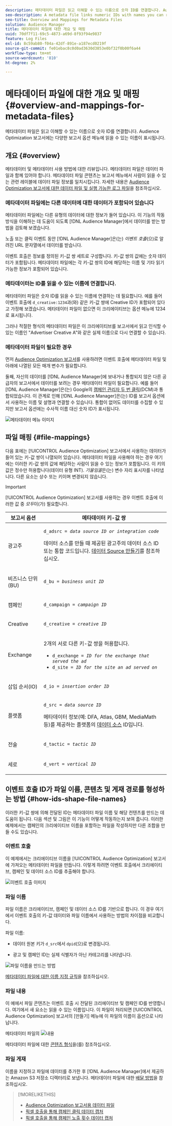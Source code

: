 ```yaml
---
description: 메타데이터 파일은 읽고 이해할 수 있는 이름으로 숫자 ID를 연결합니다. Audience Optimization 보고서에는 다양한 보고서 옵션 메뉴에 읽을 수 있는 이름이 표시됩니다.
seo-description: A metadata file links numeric IDs with names you can read and understand. The Audience Optimization reports display readable names in the various report options menus.
seo-title: Overview and Mappings for Metadata Files
solution: Audience Manager
title: 메타데이터 파일에 대한 개요 및 매핑
uuid: 70df7f11-69c5-4873-a69d-8f93f94e9837
feature: Log Files
exl-id: 8c59ab80-f04a-42df-891e-a187ecd0219f
source-git-commit: fe01ebac8c0d0ad3630d3853e0bf32f0b00f6a44
workflow-type: tm+mt
source-wordcount: '810'
ht-degree: 2%

---
```


# 메타데이터 파일에 대한 개요 및 매핑{#overview-and-mappings-for-metadata-files}

메타데이터 파일은 읽고 이해할 수 있는 이름으로 숫자 ID를 연결합니다. Audience Optimization 보고서에는 다양한 보고서 옵션 메뉴에 읽을 수 있는 이름이 표시됩니다.

## 개요 {#overview}

메타데이터 및 메타데이터 사용 방법에 대한 리뷰입니다. 메타데이터 파일은 데이터 파일과 함께 있어야 합니다. 메타데이터 파일 콘텐츠는 보고서 메뉴에서 사람이 읽을 수 있는 관련 레이블에 데이터 파일 정보를 일치시킵니다. 자세한 내용은 [Audience Optimization 보고서에 대한 데이터 파일 및 실행 가능한 로그 파일](../../../reporting/audience-optimization-reports/metadata-files-intro/datafiles-intro.md)을 참조하십시오.

### 메타데이터 파일에는 다른 데이터에 대한 데이터가 포함되어 있습니다

메타데이터 파일에는 다른 유형의 데이터에 대한 정보가 들어 있습니다. 이 기능의 작동 방식을 이해하는 데 도움이 되도록 [!DNL Audience Manager]에서 데이터를 받는 방법을 검토해 보겠습니다.

노출 또는 클릭 이벤트 동안 [!DNL Audience Manager]은(는) *이벤트 호출*(으)로 알려진 URL 문자열에서 데이터를 받습니다.

이벤트 호출은 정보를 정의된 키-값 쌍 세트로 구성합니다. 키-값 쌍의 값에는 숫자 데이터가 포함됩니다. 메타데이터 파일에는 각 키-값 쌍의 ID에 해당하는 이름 및 기타 읽기 가능한 정보가 포함되어 있습니다.

### 메타데이터는 ID를 읽을 수 있는 이름에 연결합니다.

메타데이터 파일은 숫자 ID를 읽을 수 있는 이름에 연결하는 데 필요합니다. 예를 들어 이벤트 호출에 `d_creative:1234`과(와) 같은 키-값 쌍에 Creative ID가 포함되어 있다고 가정해 보겠습니다. 메타데이터 파일이 없으면 이 크리에이티브는 옵션 메뉴에 1234로 표시됩니다.

그러나 적절한 형식의 메타데이터 파일은 이 크리에이티브를 보고서에서 읽고 인식할 수 있는 이름인 &quot;Advertiser Creative A&quot;와 같은 실제 이름으로 다시 연결할 수 있습니다.

### 메타데이터 파일이 필요한 경우

먼저 [Audience Optimization 보고서](../../../reporting/audience-optimization-reports/audience-optimization-reports.md)를 사용하려면 이벤트 호출에 메타데이터 파일 및 아래에 나열된 모든 매개 변수가 필요합니다.

둘째, 자신의 데이터를 [!DNL Audience Manager]에 보내거나 통합되지 않은 다른 공급자의 보고서에서 데이터를 보려는 경우 메타데이터 파일이 필요합니다. 예를 들어 [!DNL Audience Manager]은(는) Google의 [캠페인 관리자 두 번 클릭](../../../reporting/audience-optimization-reports/aor-advertisers/import-dcm.md)(DCM)과 통합되었습니다. 이 관계로 인해 [!DNL Audience Manager]은(는) ID를 보고서 옵션에서 사용하는 이름 및 설명과 연결할 수 있습니다. 통합이 없어도 데이터를 수집할 수 있지만 보고서 옵션에는 수사적 이름 대신 숫자 ID가 표시됩니다.

![메타데이터 메뉴 이미지](/help/using/reporting/audience-optimization-reports/metadata-files-intro/assets/metadata_menu.png)

## 파일 매핑 {#file-mappings}

다음 표에는 [!UICONTROL Audience Optimization] 보고서에서 사용하는 데이터가 들어 있는 키-값 쌍이 나열되어 있습니다. 메타데이터 파일을 사용해야 하는 경우 여기에는 이러한 키-값 쌍의 값에 해당하는 사람이 읽을 수 있는 정보가 포함됩니다. 이 키의 값은 정수만 허용합니다(데이터 유형 INT). *기울임꼴*&#x200B;은(는) 변수 자리 표시자를 나타냅니다. 다른 요소는 상수 또는 키이며 변경되지 않습니다.

>[!IMPORTANT]
>
>[!UICONTROL Audience Optimization] 보고서를 사용하는 경우 이벤트 호출에 이러한 값 중 *모두*&#x200B;이(가) 필요합니다.

<table id="table_B2C8C493080E449CA71C4EF07D9476BD"> 
 <thead> 
  <tr> 
   <th colname="col1" class="entry"> 보고서 옵션 </th> 
   <th colname="col2" class="entry"> 메타데이터 키-값 쌍 </th> 
  </tr> 
 </thead>
 <tbody> 
  <tr> 
   <td colname="col1"> <p>광고주 </p> </td> 
   <td colname="col2"> <p> <code>d_adsrc = <i>data source ID or integration code</i></code> </p> <p>데이터 소스를 만들 때 제공된 광고주의 데이터 소스 ID 또는 통합 코드입니다. <a href="../../../features/manage-datasources.md#create-data-source"> 데이터 Source 만들기</a>를 참조하십시오. </p> </td> 
  </tr> 
  <tr> 
   <td colname="col1"> <p>비즈니스 단위(BU) </p> </td> 
   <td colname="col2"> <p> <code>d_bu = <i>business unit ID</i></code> </p> </td> 
  </tr> 
  <tr> 
   <td colname="col1"> <p>캠페인 </p> </td> 
   <td colname="col2"> <p> <code>d_campaign = <i>campaign ID</i></code> </p> </td> 
  </tr> 
  <tr> 
   <td colname="col1"> <p>Creative </p> </td> 
   <td colname="col2"> <p> <code>d_creative = <i>creative ID</i></code> </p> </td> 
  </tr> 
  <tr> 
   <td colname="col1"> <p>Exchange </p> </td> 
   <td colname="col2"> <p>2개의 서로 다른 키-값 쌍을 허용합니다. </p> 
    <ul id="ul_3B3B751A8A134096B0912E81A0983B9D"> 
     <li id="li_57BAC45A7B274AB695945E174A4D8A35"> <code>d_exchange = <i>ID for the exchange that served the ad</i></code> </li> 
     <li id="li_CCDF00DE59D3451C8EF590DD3E1A806D"> <code>d_site = <i>ID for the site an ad served on</i></code> </li> 
    </ul> </td> 
  </tr> 
  <tr> 
   <td colname="col1"> <p>삽입 순서(IO) </p> </td> 
   <td colname="col2"> <p> <code>d_io = <i>insertion order ID</i></code> </p> </td> 
  </tr> 
  <tr> 
   <td colname="col1"> <p>플랫폼 </p> </td> 
   <td colname="col2"> <p> <code>d_src = <i>data source ID</i></code> </p> <p>메타데이터 정보(예: DFA, Atlas, GBM, MediaMath 등)를 제공하는 플랫폼의 <a href="../../../features/datasources-list-and-settings.md#data-sources-list-and-settings"> 데이터 소스</a> ID입니다. </p> </td> 
  </tr> 
  <tr> 
   <td colname="col1"> <p>전술 </p> </td> 
   <td colname="col2"> <p> <code>d_tactic = <i>tactic ID</i></code> </p> </td> 
  </tr> 
  <tr> 
   <td colname="col1"> <p>세로 </p> </td> 
   <td colname="col2"> <p> <code>d_vert = <i>vertical ID</i></code> </p> </td> 
  </tr> 
 </tbody> 
</table>

## 이벤트 호출 ID가 파일 이름, 콘텐츠 및 게재 경로를 형성하는 방법 {#how-ids-shape-file-names}

이러한 키-값 쌍에 의해 전달된 ID는 메타데이터 파일 이름 및 해당 컨텐츠를 만드는 데 도움이 됩니다. 다음 섹션 및 그림은 이 기능이 어떻게 작동하는지 보여 줍니다. 이러한 예제에서는 캠페인의 크리에이티브 이름을 포함하는 파일을 작성하지만 다른 조합을 만들 수도 있습니다.

### 이벤트 호출

이 예제에서는 크리에이티브 이름을 [!UICONTROL Audience Optimization] 보고서에 가져오는 메타데이터 파일을 만듭니다. 이렇게 하려면 이벤트 호출에서 크리에이티브, 캠페인 및 데이터 소스 ID를 추출해야 합니다.

![이벤트 호출 이미지](/help/using/reporting/audience-optimization-reports/metadata-files-intro/assets/metadata_file_event.png)

### 파일 이름

파일 이름은 크리에이티브, 캠페인 및 데이터 소스 ID를 기반으로 합니다. 이 경우 여기에서 이벤트 호출의 키-값 데이터와 파일 이름에서 사용하는 방법의 차이점을 비교합니다.

파일 이름:

* 데이터 원본 키가 `d_src`에서 `dpid`(으)로 변경됩니다.

* 광고 및 캠페인 ID는 실제 식별자가 아닌 카테고리를 나타냅니다.

![파일 이름을 만드는 방법](/help/using/reporting/audience-optimization-reports/metadata-files-intro/assets/metadata_file_name.png)

[메타데이터 파일에 대한 이름 지정 규칙](../../../reporting/audience-optimization-reports/metadata-files-intro/metadata-file-names.md)을 참조하십시오.

### 파일 내용

이 예에서 파일 콘텐츠는 이벤트 호출 시 전달된 크리에이티브 및 캠페인 ID를 반영합니다. 여기에서 새 요소는 읽을 수 있는 이름입니다. 이 파일이 처리되면 [!UICONTROL Audience Optimization] 보고서의 [만들기] 메뉴에 이 파일의 이름이 옵션으로 나타납니다.

메타데이터 파일의 ![내용](/help/using/reporting/audience-optimization-reports/metadata-files-intro/assets/metadata_file_contents.png)

메타데이터 파일에 대한 [콘텐츠 형식](../../../reporting/audience-optimization-reports/metadata-files-intro/metadata-file-contents.md)을(를) 참조하십시오.

### 파일 게재

이름을 지정하고 파일에 데이터를 추가한 후 [!DNL Audience Manager]에서 제공하는 Amazon S3 저장소 디렉터리로 보냅니다. 메타데이터 파일에 대한 [배달 방법](../../../reporting/audience-optimization-reports/metadata-files-intro/metadata-delivery-methods.md)을 참조하십시오.

>[!MORELIKETHIS]
>
>* [Audience Optimization 보고서용 데이터 파일](../../../reporting/audience-optimization-reports/metadata-files-intro/datafiles-intro.md)
>* [픽셀 호출을 통해 캠페인 클릭 데이터 캡처](../../../integration/media-data-integration/click-data-pixels.md)
>* [픽셀 호출을 통해 캠페인 노출 횟수 데이터 캡처](../../../integration/media-data-integration/impression-data-pixels.md)
